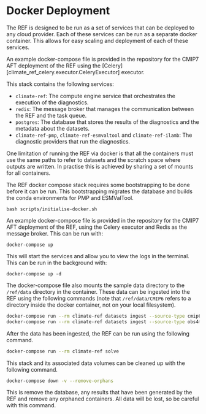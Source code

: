 # Docker Deployment

The REF is designed to be run as a set of services that can be deployed to any cloud provider.
Each of these services can be run as a separate docker container.
This allows for easy scaling and deployment of each of these services.

An example docker-compose file is provided in the repository for the CMIP7 AFT deployment of the REF using the [Celery][climate_ref_celery.executor.CeleryExecutor] executor.

This stack contains the following services:

* `climate-ref`: The compute engine service that orchestrates the execution of the diagnostics.
* `redis`: The message broker that manages the communication between the REF and the task queue.
* `postgres`: The database that stores the results of the diagnostics and the metadata about the datasets.
* `climate-ref-pmp`, `climate-ref-esmvaltool` and `climate-ref-ilamb`: The diagnostic providers that run the diagnostics.

One limitation of running the REF via docker is that all the containers must use the same paths to refer to datasets and the scratch space where outputs are written.
In practise this is achieved by sharing a set of mounts for all containers.

The REF docker compose stack requires some bootstrapping to be done before it can be run.
This bootstrapping migrates the database and builds the conda environments for PMP and ESMValTool.

```
bash scripts/initialise-docker.sh
```

An example docker-compose file is provided in the repository for the CMIP7 AFT deployment of the REF,
using the Celery executor and Redis as the message broker.
This can be run with:

```
docker-compose up
```

This will start the services and allow you to view the logs in the terminal.
This can be run in the background with:

```
docker-compose up -d
```

The docker-compose file also mounts the sample data directory to the `/ref/data` directory in the container.
These data can be ingested into the REF using the following commands (note that `/ref/data/CMIP6` refers to a directory inside the docker container, not on your local filesystem).

```bash
docker-compose run --rm climate-ref datasets ingest --source-type cmip6 /ref/data/CMIP6
docker-compose run --rm climate-ref datasets ingest --source-type obs4mips /ref/data/obs4ref
```

After the data has been ingested, the REF can be run using the following command.

```bash
docker-compose run --rm climate-ref solve
```

This stack and its associated data volumes can be cleaned up with the following command.

```bash
docker-compose down -v --remove-orphans
```

This is remove the database, any results that have been generated by the REF and remove any orphaned containers.
All data will be lost, so be careful with this command.
